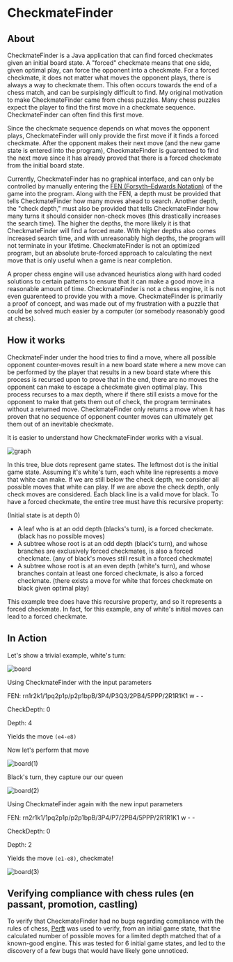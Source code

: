 # CheckmateFinder
## About
CheckmateFinder is a Java application that can find forced checkmates given an initial board state. A "forced" checkmate means that one side, given optimal play, can force the opponent into a checkmate. For a forced checkmate, it does not matter what moves the opponent plays, there is always a way to checkmate them. This often occurs towards the end of a chess match, and can be surpisingly difficult to find. My original motivation to make CheckmateFinder came from chess puzzles. Many chess puzzles expect the player to find the first move in a checkmate sequence. CheckmateFinder can often find this first move.

Since the checkmate sequence depends on what moves the opponent plays, CheckmateFinder will only provide the first move if it finds a forced checkmate. After the opponent makes their next move (and the new game state is entered into the program), CheckmateFinder is guarenteed to find the next move since it has already proved that there is a forced checkmate from the initial board state.

Currently, CheckmateFinder has no graphical interface, and can only be controlled by manually entering the [FEN (Forsyth–Edwards Notation)](https://en.wikipedia.org/wiki/Forsyth%E2%80%93Edwards_Notation) of the game into the program. Along with the FEN, a depth must be provided that tells CheckmateFinder how many moves ahead to search. Another depth, the "check depth," must also be provided that tells CheckmateFinder how many turns it should consider non-check moves (this drastically increases the search time). The higher the depths, the more likely it is that CheckmateFinder will find a forced mate. With higher depths also comes increased search time, and with unreasonably high depths, the program will not terminate in your lifetime. CheckmateFinder is not an optimized program, but an absolute brute-forced approach to calculating the next move that is only useful when a game is near completion.

A proper chess engine will use advanced heuristics along with hard coded solutions to certain patterns to ensure that it can make a good move in a reasonable amount of time. CheckmateFinder is not a chess engine, it is not even guarenteed to provide you with a move. CheckmateFinder is primarily a proof of concept, and was made out of my frustration with a puzzle that could be solved much easier by a computer (or somebody reasonably good at chess).

## How it works
CheckmateFinder under the hood tries to find a move, where all possible opponent counter-moves result in a new board state where a new move can be performed by the player that results in a new board state where this process is recursed upon to prove that in the end, there are no moves the opponent can make to escape a checkmate given optimal play. This process recurses to a max depth, where if there still exists a move for the opponent to make that gets them out of check, the program terminates without a returned move. CheckmateFinder only returns a move when it has proven that no sequence of opponent counter moves can ultimately get them out of an inevitable checkmate.

It is easier to understand how CheckmateFinder works with a visual.

![graph](https://user-images.githubusercontent.com/38389408/225073488-0eed7c2a-ff1c-4b13-97d2-2c3c4f978450.png)

In this tree, blue dots represent game states. The leftmost dot is the initial game state. Assuming it's white's turn, each white line represents a move that white can make. If we are still below the check depth, we consider all possible moves that white can play. If we are above the check depth, only check moves are considered. Each black line is a valid move for black. To have a forced checkmate, the entire tree must have this recursive property:

(Initial state is at depth 0)
- A leaf who is at an odd depth (blacks's turn), is a forced checkmate. (black has no possible moves)
- A subtree whose root is at an odd depth (black's turn), and whose branches are exclusively forced checkmates, is also a forced checkmate. (any of black's moves still result in a forced checkmate)
- A subtree whose root is at an even depth (white's turn), and whose branches contain at least one forced checkmate, is also a forced checkmate. (there exists a move for white that forces checkmate on black given optimal play)

This example tree does have this recursive property, and so it represents a forced checkmate. In fact, for this example, any of white's initial moves can lead to a forced checkmate.

## In Action
Let's show a trivial example, white's turn:

![board](https://user-images.githubusercontent.com/38389408/225085853-4a9d9eb6-b45c-417f-9704-7d090a764d91.png)

Using CheckmateFinder with the input parameters

FEN: rn1r2k1/1pq2p1p/p2p1bpB/3P4/P3Q3/2PB4/5PPP/2R1R1K1 w - -

CheckDepth: 0

Depth: 4

Yields the move `(e4-e8)`

Now let's perform that move

![board(1)](https://user-images.githubusercontent.com/38389408/225085872-e71a97d7-980c-4409-b977-08678b9c5fc9.png)

Black's turn, they capture our our queen

![board(2)](https://user-images.githubusercontent.com/38389408/225085957-d1b24bde-f5b4-4ffe-95be-835667d0aeab.png)

Using CheckmateFinder again with the new input parameters

FEN: rn2r1k1/1pq2p1p/p2p1bpB/3P4/P7/2PB4/5PPP/2R1R1K1 w - -

CheckDepth: 0

Depth: 2

Yields the move `(e1-e8)`, checkmate!

![board(3)](https://user-images.githubusercontent.com/38389408/225085994-9b70fe88-3952-4567-bdb1-1c84e1050e0a.png)

## Verifying compliance with chess rules (en passant, promotion, castling)
To verify that CheckmateFinder had no bugs regarding compliance with the rules of chess, [Perft](https://www.chessprogramming.org/Perft) was used to verify, from an initial game state, that the calculated number of possible moves for a limited depth matched that of a known-good engine. This was tested for 6 initial game states, and led to the discovery of a few bugs that would have likely gone unnoticed. 
